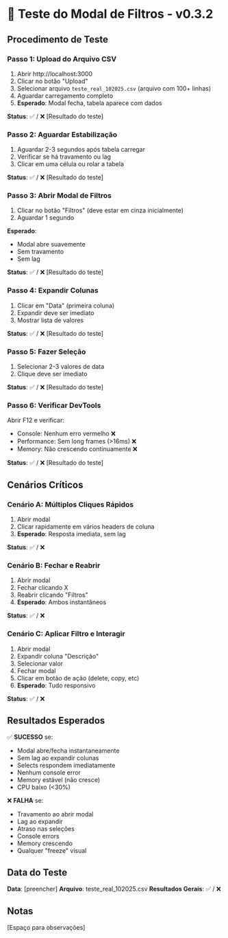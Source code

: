 # 🧪 Teste do Modal de Filtros - v0.3.2

## Procedimento de Teste

### Passo 1: Upload do Arquivo CSV

1. Abrir http://localhost:3000
2. Clicar no botão "Upload"
3. Selecionar arquivo `teste_real_102025.csv` (arquivo com 100+ linhas)
4. Aguardar carregamento completo
5. **Esperado**: Modal fecha, tabela aparece com dados

**Status**: ✅ / ❌ [Resultado do teste]

### Passo 2: Aguardar Estabilização

1. Aguardar 2-3 segundos após tabela carregar
2. Verificar se há travamento ou lag
3. Clicar em uma célula ou rolar a tabela

**Status**: ✅ / ❌ [Resultado do teste]

### Passo 3: Abrir Modal de Filtros

1. Clicar no botão "Filtros" (deve estar em cinza inicialmente)
2. Aguardar 1 segundo

**Esperado**:

- Modal abre suavemente
- Sem travamento
- Sem lag

**Status**: ✅ / ❌ [Resultado do teste]

### Passo 4: Expandir Colunas

1. Clicar em "Data" (primeira coluna)
2. Expandir deve ser imediato
3. Mostrar lista de valores

**Status**: ✅ / ❌ [Resultado do teste]

### Passo 5: Fazer Seleção

1. Selecionar 2-3 valores de data
2. Clique deve ser imediato

**Status**: ✅ / ❌ [Resultado do teste]

### Passo 6: Verificar DevTools

Abrir F12 e verificar:

- Console: Nenhum erro vermelho ❌
- Performance: Sem long frames (>16ms) ❌
- Memory: Não crescendo continuamente ❌

**Status**: ✅ / ❌ [Resultado do teste]

## Cenários Críticos

### Cenário A: Múltiplos Cliques Rápidos

1. Abrir modal
2. Clicar rapidamente em vários headers de coluna
3. **Esperado**: Resposta imediata, sem lag

**Status**: ✅ / ❌

### Cenário B: Fechar e Reabrir

1. Abrir modal
2. Fechar clicando X
3. Reabrir clicando "Filtros"
4. **Esperado**: Ambos instantâneos

**Status**: ✅ / ❌

### Cenário C: Aplicar Filtro e Interagir

1. Abrir modal
2. Expandir coluna "Descrição"
3. Selecionar valor
4. Fechar modal
5. Clicar em botão de ação (delete, copy, etc)
6. **Esperado**: Tudo responsivo

**Status**: ✅ / ❌

## Resultados Esperados

✅ **SUCESSO** se:

- Modal abre/fecha instantaneamente
- Sem lag ao expandir colunas
- Selects respondem imediatamente
- Nenhum console error
- Memory estável (não cresce)
- CPU baixo (<30%)

❌ **FALHA** se:

- Travamento ao abrir modal
- Lag ao expandir
- Atraso nas seleções
- Console errors
- Memory crescendo
- Qualquer "freeze" visual

## Data do Teste

**Data**: [preencher]
**Arquivo**: teste_real_102025.csv
**Resultados Gerais**: ✅ / ❌

## Notas

[Espaço para observações]
